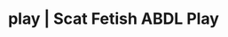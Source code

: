 ---
categories:
- Body Positivity
- ABDL Play
- Latex Fetish
- Mindful Kink
- Gothic Erotica
image: /assets/images/1747714272776.jpg
layout: post
schema:
  description: Premium adult content featuring Scat Fetish, ABDL Play. High-quality
    visuals with erotic themes.
  keywords:
  - Alt Romance
  - ABDL Play
  - Vintage Boudoir
  - POV Erotica
  - Gender-Fluid
  - Spiritual Kink
  - Scat Fetish
  name: 1747714272776 | Scat Fetish ABDL Play
  type: VisualArtwork
seo:
  description: Featured content with high-quality Scat Fetish, ABDL Play. HD images
    available.
  keywords: Scat Fetish, ABDL Play
  og_image: /assets/images/1747714272776.jpg
  schema_type: VisualArtwork
tags:
- '#play'
- Scat Fetish
- ABDL Play
title: play | Scat Fetish ABDL Play
---